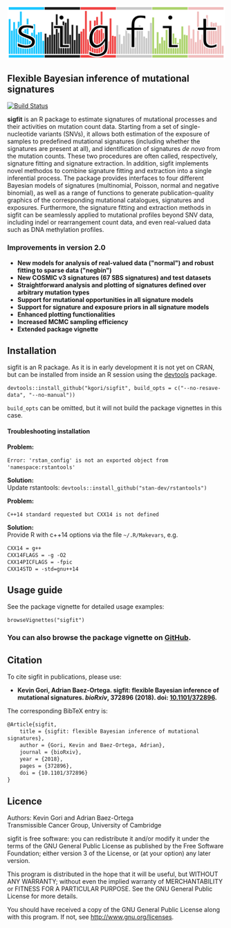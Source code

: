 <p align="center"><img src="logo.png" alt="sigfit" width="700"/></p>

## Flexible Bayesian inference of mutational signatures

[![Build Status](https://travis-ci.org/kgori/sigfit.svg?branch=master)](https://travis-ci.org/kgori/sigfit)


__sigfit__ is an R package to estimate signatures of mutational processes and their activities on mutation count data. Starting from a set of single-nucleotide variants (SNVs), it allows both estimation of the exposure of samples to predefined mutational signatures (including whether the signatures are present at all), and identification of signatures _de novo_ from the mutation counts. These two procedures are often called, respectively, signature fitting and signature extraction. In addition, sigfit implements novel methodos to combine signature fitting and extraction into a single inferential process. The package provides interfaces to four different Bayesian models of signatures (multinomial, Poisson, normal and negative binomial), as well as a range of functions to generate publication-quality graphics of the corresponding mutational catalogues, signatures and exposures. Furthermore, the signature fitting and extraction methods in sigfit can be seamlessly applied to mutational profiles beyond SNV data, including indel or rearrangement count data, and even real-valued data such as DNA methylation profiles.

### Improvements in version 2.0

* __New models for analysis of real-valued data ("normal") and robust fitting to sparse data ("negbin")__
* __New COSMIC v3 signatures (67 SBS signatures) and test datasets__
* __Straightforward analysis and plotting of signatures defined over arbitrary mutation types__
* __Support for mutational opportunities in all signature models__
* __Support for signature and exposure priors in all signature models__
* __Enhanced plotting functionalities__
* __Increased MCMC sampling efficiency__
* __Extended package vignette__

## Installation
sigfit is an R package. As it is in early development it is not yet on CRAN, but can be installed from inside an R session using the [devtools](https://cran.r-project.org/web/packages/devtools/index.html) package.

    devtools::install_github("kgori/sigfit", build_opts = c("--no-resave-data", "--no-manual"))
    
`build_opts` can be omitted, but it will not build the package vignettes in this case.

#### Troubleshooting installation

__Problem:__

    Error: 'rstan_config' is not an exported object from 'namespace:rstantools'
    
__Solution:__  
Update rstantools: `devtools::install_github("stan-dev/rstantools")`

__Problem:__

    C++14 standard requested but CXX14 is not defined
    
__Solution:__  
Provide R with c++14 options via the file `~/.R/Makevars`, e.g.

    CXX14 = g++
    CXX14FLAGS = -g -O2
    CXX14PICFLAGS = -fpic
    CXX14STD = -std=gnu++14


## Usage guide

See the package vignette for detailed usage examples:

    browseVignettes("sigfit")

### You can also browse the package vignette on [GitHub](http://htmlpreview.github.io/?https://github.com/kgori/sigfit/blob/master/doc/sigfit_vignette.html).


## Citation

To cite sigfit in publications, please use:

* **Kevin Gori, Adrian Baez-Ortega. sigfit: flexible Bayesian inference of mutational signatures. _bioRxiv_, 372896 (2018). doi: [10.1101/372896](http://doi.org/10.1101/372896).**

The corresponding BibTeX entry is:

    @Article{sigfit,
        title = {sigfit: flexible Bayesian inference of mutational signatures},
        author = {Gori, Kevin and Baez-Ortega, Adrian},
        journal = {bioRxiv},
        year = {2018},
        pages = {372896},
        doi = {10.1101/372896}
    }


## Licence

Authors: Kevin Gori and Adrian Baez-Ortega  
Transmissible Cancer Group, University of Cambridge

sigfit is free software: you can redistribute it and/or modify it under the terms of the GNU General Public License as published by the Free Software Foundation; either version 3 of the License, or (at your option) any later version.

This program is distributed in the hope that it will be useful, but WITHOUT ANY WARRANTY; without even the implied warranty of MERCHANTABILITY or FITNESS FOR A PARTICULAR PURPOSE. See the GNU General Public License for more details.

You should have received a copy of the GNU General Public License along with this program. If not, see http://www.gnu.org/licenses.
